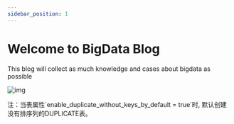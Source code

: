```yaml
---
sidebar_position: 1
---
```


# Welcome to BigData Blog

This blog will collect as much knowledge and cases about bigdata as possible

![img](../img/img_1.png)

<version since="2.0">
注：当表属性`enable_duplicate_without_keys_by_default = true`时, 默认创建没有排序列的DUPLICATE表。
</version>
